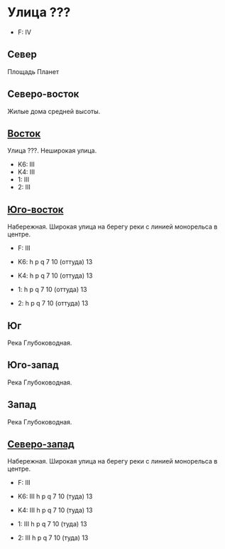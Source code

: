 # Улица ???

* F:    IV

## Север

Площадь Планет

## Северо-восток

Жилые дома средней высоты.

## [Восток](./10475125.md)

Улица ???.
Неширокая улица.

* K6:   III
* K4:   III
* 1:    III
* 2:    III

## [Юго-восток](./10480125.md)

Набережная.
Широкая улица на берегу реки с линией монорельса в центре.

* F:    III

* K6:   h   p   q
        7   10 (оттуда) 13
* K4:   h   p   q
        7   10 (оттуда) 13
* 1:    h   p   q
        7   10 (оттуда) 13
* 2:    h   p   q
        7   10 (оттуда) 13

## Юг

Река Глубоководная.

## Юго-запад

Река Глубоководная.

## Запад

Река Глубоководная.

## [Северо-запад](./10460095.md)

Набережная.
Широкая улица на берегу реки с линией монорельса в центре.

* F:    III

* K6:   III
        h   p   q
        7   10 (туда)   13
* K4:   III
        h   p   q
        7   10 (туда)   13
* 1:    III
        h   p   q
        7   10 (туда)   13
* 2:    III
        h   p   q
        7   10 (туда)   13
